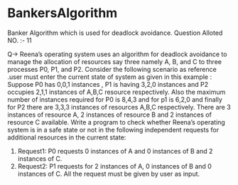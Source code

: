 # BankersAlgorithm
Banker Algorithm which is used for deadlock avoidance.
Question Alloted NO. :- 11
 
 Q-> Reena’s operating system uses an algorithm for deadlock avoidance to manage the allocation of resources say three namely A, B, and C to three processes P0, P1, and P2. Consider the following scenario as reference .user must enter the current state of system as given in this example :
Suppose P0 has 0,0,1 instances , P1 is having 3,2,0 instances and P2 occupies 2,1,1 instances of A,B,C resource respectively.
Also the maximum number of instances required for P0 is 8,4,3 and for p1 is 6,2,0 and finally for P2 there are 3,3,3 instances of resources A,B,C respectively. There are 3 instances of resource A, 2 instances of resource B and 2 instances of resource C available. Write a program to check whether Reena’s operating system is in a safe state or not in the following independent requests for additional resources in the
current state:
1. Request1: P0 requests 0 instances of A and 0 instances of B and 2 instances of C.
2. Request2: P1 requests for 2 instances of A, 0 instances of B and 0 instances of C. All the request must be given by user as input.

